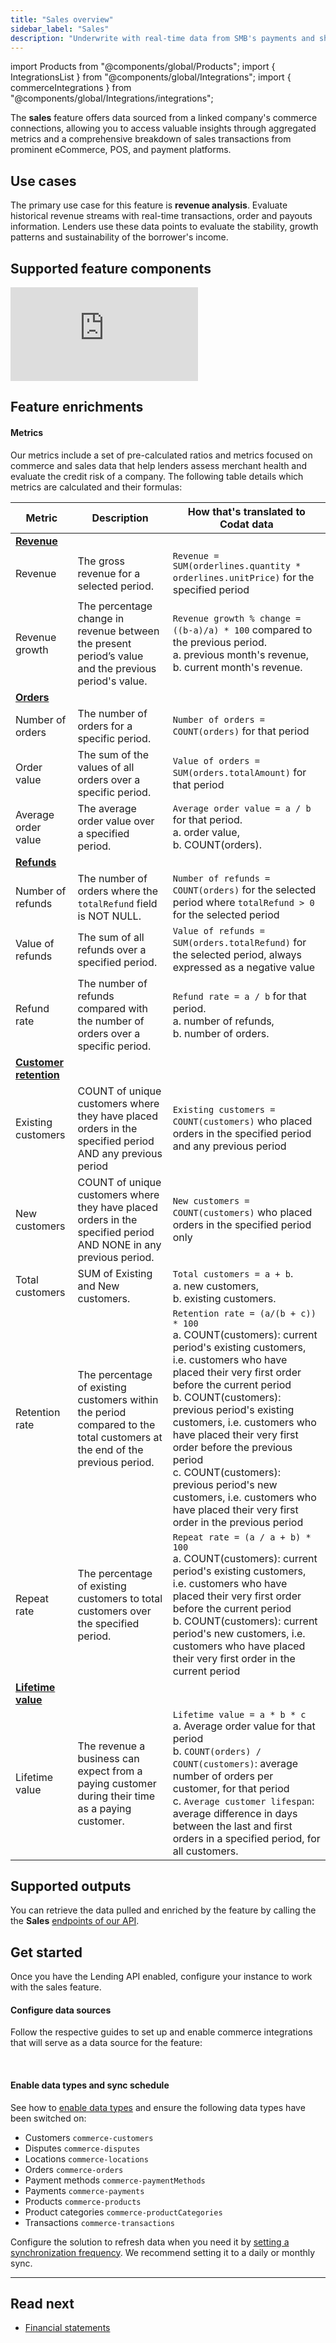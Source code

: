 ```yaml
---
title: "Sales overview"
sidebar_label: "Sales"
description: "Underwrite with real-time data from SMB's payments and shopping platforms"
---
```


import Products from "@components/global/Products";
import { IntegrationsList } from "@components/global/Integrations";
import { commerceIntegrations } from "@components/global/Integrations/integrations";

The **sales** feature offers data sourced from a linked company's commerce connections, allowing you to access valuable insights through aggregated metrics and a comprehensive breakdown of sales transactions from prominent eCommerce, POS, and payment platforms.

## Use cases

The primary use case for this feature is **revenue analysis**. Evaluate historical revenue streams with real-time transactions, order and payouts information. Lenders use these data points to evaluate the stability, growth patterns and sustainability of the borrower's income. 

## Supported feature components

<iframe
  src="https://docs.google.com/spreadsheets/d/e/2PACX-1vQXnkKj3esBrzpD--pKV_tVTfTHxDPpxz8BBFe2SjcNt6kB2-qcTFDxEye3kxHWu91mYRzLoCjYfpHH/pubhtml?gid=250863128&amp;single=true&amp;widget=true&amp;headers=false"
  frameborder="0"
  style={{ top: 0, left: 0, width: "100%", height: "550px" }}
></iframe>

## Feature enrichments

#### Metrics

Our metrics include a set of pre-calculated ratios and metrics focused on commerce and sales data that help lenders assess merchant health and evaluate the credit risk of a company. The following table details which metrics are calculated and their formulas:

| Metric                 | Description                                                                                                               | How that's translated to Codat data                                                                                                                                                                                                                                                                                                                                                                                                                           |
|------------------------|---------------------------------------------------------------------------------------------------------------------------|---------------------------------------------------------------------------------------------------------------------------------------------------------------------------------------------------------------------------------------------------------------------------------------------------------------------------------------------------------------------------------------------------------------------------------------------------------------|
| **[Revenue](https://docs.codat.io/lending-api#/operations/get-commerce-revenue-metrics)**            |                                                                                                                           |                                                                                                                                                                                                                                                                                                                                                                                                                                                               |
| Revenue                | The gross revenue for a selected period.                                                                                  | `Revenue = SUM(orderlines.quantity * orderlines.unitPrice)` for the specified period                                                                                                                                                                                                                                                                                                                                                                          |
| Revenue growth         | The percentage change in revenue between the present period’s value and the previous period's value.                          | `Revenue growth % change = ((b-a)/a) * 100` compared to the previous period. <br/> a. previous month's revenue, <br/> b. current month's revenue.                                                                                                                                                                                                                                                                                                                     |
| **[Orders](https://docs.codat.io/lending-api#/operations/get-commerce-orders-metrics)**             |                                                                                                                           |                                                                                                                                                                                                                                                                                                                                                                                                                                                               |
| Number of orders       | The number of orders for a specific period.                                                                               | `Number of orders = COUNT(orders)` for that period                                                                                                                                                                                                                                                                                                                                                                                                            |
| Order value            | The sum of the values of all orders over a specific period.                                                               | `Value of orders = SUM(orders.totalAmount)` for that period                                                                                                                                                                                                                                                                                                                                                                                                   |
| Average order value    | The average order value over a specified period.                                                                        | `Average order value = a / b` for that period. <br/> a. order value, <br/> b. COUNT(orders).                                                                                                                                                                                                                                                                                                                                                                              |
| **[Refunds](https://docs.codat.io/lending-api#/operations/get-commerce-refunds-metrics)**            |                                                                                                                           |                                                                                                                                                                                                                                                                                                                                                                                                                                                               |
| Number of refunds      | The number of orders where the `totalRefund` field is NOT NULL.                                                             | `Number of refunds = COUNT(orders)` for the selected period where `totalRefund > 0` for the selected period                                                                                                                                                                                                                                                                                                                                                  |
| Value of refunds       | The sum of all refunds over a specified period.                                                                           | `Value of refunds = SUM(orders.totalRefund)` for the selected period, always expressed as a negative value                                                                                                                                                                                                                                                                                                                                                    |
| Refund rate            | The number of refunds compared with the number of orders over a specific period.                                          | `Refund rate = a / b` for that period. <br/> a. number of refunds, <br/> b. number of orders.                                                                                                                                                                                                                                                                                                                                                                             |
| **[Customer retention](https://docs.codat.io/lending-api#/operations/get-commerce-customer-retention-metrics)** |                                                                                                                           |                                                                                                                                                                                                                                                                                                                                                                                                                                                               |
| Existing customers     | COUNT of unique customers where they have placed orders in the specified period AND any previous period                   | `Existing customers = COUNT(customers)` who placed orders in the specified period and any previous period                                                                                                                                                                                                                                                                                                                                                     |
| New customers          | COUNT of unique customers where they have placed orders in the specified period AND NONE in any previous period.          | `New customers = COUNT(customers)` who placed orders in the specified period only                                                                                                                                                                                                                                                                                                                                                                             |
| Total customers        | SUM of Existing and New customers.                                                                                        | `Total customers = a + b`. <br/> a. new customers, <br/> b. existing customers.                                                                                                                                                                                                                                                                                                                                                                                           |
| Retention rate         | The percentage of existing customers within the period compared to the total customers at the end of the previous period. | `Retention rate = (a/(b + c)) * 100` <br/> a. COUNT(customers): current period's existing customers, i.e. customers who have placed their very first order before the current period <br/> b. COUNT(customers): previous period's existing customers, i.e. customers who have placed their very first order before the previous period <br/> c. COUNT(customers): previous period's new customers, i.e. customers who have placed their very first order in the previous period |
| Repeat rate            | The percentage of existing customers to total customers over the specified period.                                        | `Repeat rate = (a / a + b) * 100` <br/> a. COUNT(customers): current period's existing customers, i.e. customers who have placed their very first order before the current period <br/> b. COUNT(customers): current period's new customers, i.e. customers who have placed their very first order in the current period                                                                                                                                                  |
| **[Lifetime value](https://docs.codat.io/lending-api#/operations/get-commerce-lifetime-value-metrics)**     |                                                                                                                           |                                                                                                                                                                                                                                                                                                                                                                                                                                                               |
| Lifetime value         | The revenue a business can expect from a paying customer during their time as a paying customer.                          | `Lifetime value = a * b * c` <br/> a. Average order value for that period <br/> b. `COUNT(orders) / COUNT(customers)`: average number of orders per customer, for that period <br/> c. `Average customer lifespan`: average difference in days between the last and first orders in a specified period, for all customers.                                                                                                                                                      |

## Supported outputs

You can retrieve the data pulled and enriched by the feature by calling the the **Sales** [endpoints of our API](/lending-api#/).

## Get started

Once you have the Lending API enabled, configure your instance to work with the sales feature. 

#### Configure data sources

Follow the respective guides to set up and enable commerce integrations that will serve as a data source for the feature:

<br />

<IntegrationsList integrations={commerceIntegrations} />


#### Enable data types and sync schedule

See how to [enable data types](/core-concepts/data-type-settings#override-the-default-sync-settings) and ensure the following data types have been switched on:

- Customers `commerce-customers`
- Disputes `commerce-disputes`
- Locations `commerce-locations`
- Orders `commerce-orders`
- Payment methods `commerce-paymentMethods`
- Payments `commerce-payments`
- Products `commerce-products`
- Product categories `commerce-productCategories`
- Transactions `commerce-transactions`

Configure the solution to refresh data when you need it by [setting a synchronization frequency](/core-concepts/data-type-settings#choose-a-synchronization-frequency). We recommend setting it to a daily or monthly sync.

---

## Read next
- [Financial statements](/lending/features/financial-statements-overview)